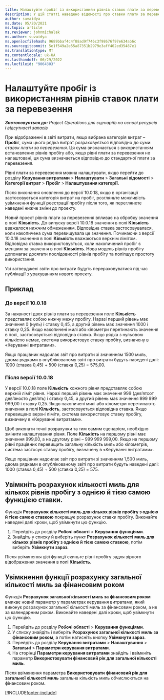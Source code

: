 ```yaml
---
title: Налаштуйте пробіг із використанням рівнів ставок плати за перевезення
description: У цій статті наведено відомості про ставки плати за перевезення та рівні ставок плати за перевезення.
author: suvaidya
ms.date: 05/20/2021
ms.topic: article
ms.reviewer: johnmichalak
ms.author: suvaidya
ms.openlocfilehash: 9689bbaf4c4f88ad9f746c3f98676f97e634ab6c
ms.sourcegitcommit: 5e1f549a2e55a87351b2979e3aff402ed35487e1
ms.translationtype: MT
ms.contentlocale: uk-UA
ms.lasthandoff: 06/29/2022
ms.locfileid: "9064303"
---
```

# <a name="set-up-mileage-using-mileage-rate-tiers"></a>Налаштуйте пробіг із використанням рівнів ставок плати за перевезення

_**Застосовується до:** Project Operations для сценаріїв на основі ресурсів і відсутності запасів_

При відображенні в звіті витрати, якщо вибрана категорія витрат – **Пробіг**, сума цього рядка витрат розраховується відповідно до суми *ставок плати за перевезення*. Ця сума визначається з використанням встановлених рівнів пробігу або, якщо рівні плати за перевезення не налаштовані, ця сума визначається відповідно до стандартної плати за перевезення. 

Рівні плати за перевезення можна налаштувати, якщо перейти до розділу **Керування витратами** > **Налаштувати** > **Загальні відомості** > **Категорії витрат** > **Пробіг** > **Налаштування категорії**.

Після виконання оновлення до версії 10.0.18, якщо в організації застосовується категорія витрат на пробіг, розгляньте можливість увімкнення функції реєстрації пробігу після того, як переглянете наведені нижче зміни до проекту. 

Новий проект рівнів плати за перевезення впливає на обробку значення в полі **Кількість**. До випуску версії 10.0.18 значення в полі **Кількість** вважалося нижчим обмеженням. Відповідна ставка застосовувалася, коли накопичена сума перевищувала це значення.  Починаючи з версії 10.0.18 значення в полі **Кількість** вважаються верхнім лімітом. Відповідна ставка використовується, коли накопичений пробіг є меншим за значення в полі **Кількість**.  Нова модель рівнів пробігу допомагає досягати послідовності рівнів пробігу та поліпшує простоту використання.   

Усі затверджені звіти про витрати будуть перераховуватися під час публікації з урахуванням нового проекту.

## <a name="example"></a>Приклад
 
### <a name="before-version-10018"></a>До версії 10.0.18
За наявності двох рівнів плати за перевезення поле **Кількість** представляє собою нижчу межу пробігу. Наразі перший рівень має значення 0 (нуль) і ставку 0,45, а другий рівень має значення 1000 і ставку 0,25. Якщо накопичені милі або кілометри перетинають значення в полі, застосовується відповідна ставка. Якщо рядка з нульовою кількістю немає, система використовує ставку пробігу, визначену в «Керуванні витратами». 
 
Якщо працівник надсилає звіт про витрати зі значенням 1500 миль, двома рядками в опублікованому звіті про витрати будуть наведені далі: 1000 (ставка 0,45) + 500 (ставка 0,25) = 575,00.

### <a name="after-version-10018"></a>Після версії 10.0.18
У версії 10.0.18 поле **Кількість** кожного рівня представляє собою верхній ліміт рівня. Наразі перший рівень має значення 999 (дев’ятсот дев’яносто дев’ять) і ставку 0,45, а другий рівень має значення 999 999 999,00 і ставку 0,25. Якщо накопичені милі або кілометри перетинають значення в полі **Кількість**, застосовується відповідна ставка. Якщо перевищено верхні ліміти, система використовує ставку пробігу, визначену в «Керуванні витратами». 
 
Щоб виконати точні розрахунки та тим самим сценарієм, необхідно змінити налаштування рівня. Поле **Кількість** на першому рівні має значення 999,00, а на другому рівні – 999 999 999,00. Якщо на першому рівні працівник перевищить загальну кількість миль або кілометрів, система застосує ставку пробігу, визначену в «Керуванні витратами». 
  
Якщо працівник надсилає звіт про витрати зі значенням 1,500 миль, двома рядками в опублікованому звіті про витрати будуть наведені далі: 1000 (ставка 0,45) + 500 (ставка 0,25) = 575.

## <a name="enable-the-mileage-amount-calculation-for-multiple-mileage-tiers-with-same-rate-feature"></a>Увімкніть розрахунок кількості миль для кількох рівнів пробігу з однією й тією самою функцією ставки.

Функція **Розрахунок кількості миль для кількох рівнів пробігу з однією й тією самою ставкою** покращує розрахунок ставки пробігу. Виконайте наведені далі кроки, щоб увімкнути цю функцію.

1. Перейдіть до розділу **Робочі області** > **Керування функціями**. 
2. Знайдіть у списку й виберіть пункт **Розрахунок кількості миль для кількох рівнів пробігу з однією й тією самою ставкою**, потім виберіть **Увімкнути зараз**.

Після увімкнення цієї функції скиньте рівні пробігу задля вірного відображення значення в полі **Кількість**. 

## <a name="enable-the-mileage-totals-calculation-by-fiscal-year-feature"></a>Увімкнення функції розрахунку загальної кількості миль за фінансовим роком

Функція **Розрахунок загальної кількості миль за фінансовим роком** вмикає новий параметр у параметрах керування витратами, який виконує розрахунок загальної кількості миль за фінансовим роком, а не за календарним роком. Виконайте наведені далі кроки, щоб увімкнути цю функцію.

1. Перейдіть до розділу **Робочі області** > **Керування функціями**.
1. У списку знайдіть і виберіть **Розрахунок загальної кількості миль за фінансовим роком**, а потім натисніть кнопку **Увімкнути зараз**.
1. Перейдіть до розділу **Керування витратами** > **Налаштування** > **Загальні** > **Параметри керування витратами**.
1. На сторінці **Параметри керування витратами** знайдіть і ввімкніть параметр **Використовувати фінансовий рік для загальної кількості миль**.

Після ввімкнення параметра **Використовувати фінансовий рік для загальної кількості миль** загальна кількість миль обчислюються на фінансовим роком.

[!INCLUDE[footer-include](../includes/footer-banner.md)]
